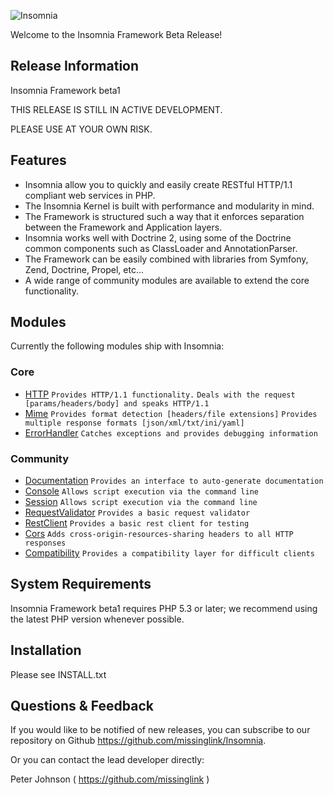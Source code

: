 ![Insomnia](http://i.imgur.com/3zwKq.jpg)

Welcome to the Insomnia Framework Beta Release! 

Release Information
-------------------

Insomnia Framework beta1

THIS RELEASE IS STILL IN ACTIVE DEVELOPMENT.

PLEASE USE AT YOUR OWN RISK.

Features
--------

* Insomnia allow you to quickly and easily create RESTful HTTP/1.1 compliant web services in PHP.
* The Insomnia Kernel is built with performance and modularity in mind.
* The Framework is structured such a way that it enforces separation between the Framework and Application layers.
* Insomnia works well with Doctrine 2, using some of the Doctrine common components such as ClassLoader and AnnotationParser.
* The Framework can be easily combined with libraries from Symfony, Zend, Doctrine, Propel, etc...
* A wide range of community modules are available to extend the core functionality.

Modules
-------

Currently the following modules ship with Insomnia:

### Core

* [HTTP](https://github.com/missinglink/Insomnia/tree/master/lib/Insomnia/Kernel/Module/HTTP)
    `Provides HTTP/1.1 functionality.` `Deals with the request [params/headers/body] and speaks HTTP/1.1`
* [Mime](https://github.com/missinglink/Insomnia/tree/master/lib/Insomnia/Kernel/Module/Mime)
    `Provides format detection [headers/file extensions]` `Provides multiple response formats [json/xml/txt/ini/yaml]`
* [ErrorHandler](https://github.com/missinglink/Insomnia/tree/master/lib/Insomnia/Kernel/Module/ErrorHandler)
    `Catches exceptions and provides debugging information`

### Community

* [Documentation](https://github.com/missinglink/Insomnia/tree/master/Community/Module/Documentation)
    `Provides an interface to auto-generate documentation`
* [Console](https://github.com/missinglink/Insomnia/tree/master/Community/Module/Console)
    `Allows script execution via the command line`
* [Session](https://github.com/missinglink/Insomnia/tree/master/Community/Module/Session)
    `Allows script execution via the command line`
* [RequestValidator](https://github.com/missinglink/Insomnia/tree/master/Community/Module/RequestValidator)
    `Provides a basic request validator`
* [RestClient](https://github.com/missinglink/Insomnia/tree/master/Community/Module/RestClient)
    `Provides a basic rest client for testing`
* [Cors](https://github.com/missinglink/Insomnia/tree/master/Community/Module/Cors)
    `Adds cross-origin-resources-sharing headers to all HTTP responses`
* [Compatibility](https://github.com/missinglink/Insomnia/tree/master/Community/Module/Compatibility)
    `Provides a compatibility layer for difficult clients`

System Requirements
------------------------

Insomnia Framework beta1 requires PHP 5.3 or later; we recommend using the
latest PHP version whenever possible.

Installation
------------------------

Please see INSTALL.txt

Questions & Feedback
------------------------

If you would like to be notified of new releases, you can subscribe to our 
repository on Github https://github.com/missinglink/Insomnia.

Or you can contact the lead developer directly:

Peter Johnson ( https://github.com/missinglink )
